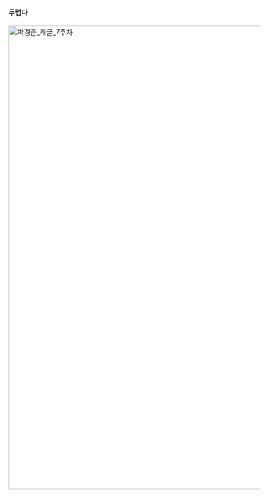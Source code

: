 #### 두렵다
<img width="931" alt="박경준_캐글_7주차" src="https://github.com/sejongsmarcle/2024_Spring_Kaggle_Study/assets/128224810/447748de-0d18-4957-a753-b8b601c8331d">
